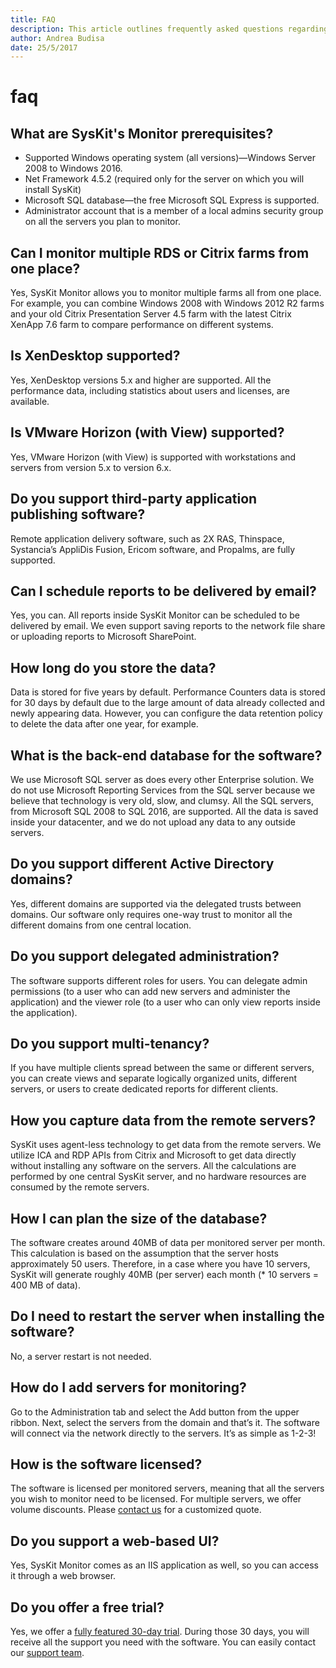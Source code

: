```yaml
---
title: FAQ
description: This article outlines frequently asked questions regarding the SysKit Monitor.
author: Andrea Budisa
date: 25/5/2017
---
```


# faq

## What are SysKit's Monitor prerequisites?

* Supported Windows operating system \(all versions\)—Windows Server 2008 to Windows 2016.
* Net Framework 4.5.2 \(required only for the server on which you will install SysKit\)
* Microsoft SQL database—the free Microsoft SQL Express is supported.
* Administrator account that is a member of a local admins security group on all the servers you plan to monitor.

## Can I monitor multiple RDS or Citrix farms from one place?

Yes, SysKit Monitor allows you to monitor multiple farms all from one place. For example, you can combine Windows 2008 with Windows 2012 R2 farms and your old Citrix Presentation Server 4.5 farm with the latest Citrix XenApp 7.6 farm to compare performance on different systems.

## Is XenDesktop supported?

Yes, XenDesktop versions 5.x and higher are supported. All the performance data, including statistics about users and licenses, are available.

## Is VMware Horizon \(with View\) supported?

Yes, VMware Horizon \(with View\) is supported with workstations and servers from version 5.x to version 6.x.

## Do you support third-party application publishing software?

Remote application delivery software, such as 2X RAS, Thinspace, Systancia’s AppliDis Fusion, Ericom software, and Propalms, are fully supported.

## Can I schedule reports to be delivered by email?

Yes, you can. All reports inside SysKit Monitor can be scheduled to be delivered by email. We even support saving reports to the network file share or uploading reports to Microsoft SharePoint.

## How long do you store the data?

Data is stored for five years by default. Performance Counters data is stored for 30 days by default due to the large amount of data already collected and newly appearing data. However, you can configure the data retention policy to delete the data after one year, for example.

## What is the back-end database for the software?

We use Microsoft SQL server as does every other Enterprise solution. We do not use Microsoft Reporting Services from the SQL server because we believe that technology is very old, slow, and clumsy. All the SQL servers, from Microsoft SQL 2008 to SQL 2016, are supported. All the data is saved inside your datacenter, and we do not upload any data to any outside servers.

## Do you support different Active Directory domains?

Yes, different domains are supported via the delegated trusts between domains. Our software only requires one-way trust to monitor all the different domains from one central location.

## Do you support delegated administration?

The software supports different roles for users. You can delegate admin permissions \(to a user who can add new servers and administer the application\) and the viewer role \(to a user who can only view reports inside the application\).

## Do you support multi-tenancy?

If you have multiple clients spread between the same or different servers, you can create views and separate logically organized units, different servers, or users to create dedicated reports for different clients.

## How you capture data from the remote servers?

SysKit uses agent-less technology to get data from the remote servers. We utilize ICA and RDP APIs from Citrix and Microsoft to get data directly without installing any software on the servers. All the calculations are performed by one central SysKit server, and no hardware resources are consumed by the remote servers.

## How I can plan the size of the database?

The software creates around 40MB of data per monitored server per month. This calculation is based on the assumption that the server hosts approximately 50 users. Therefore, in a case where you have 10 servers, SysKit will generate roughly 40MB \(per server\) each month \(\* 10 servers = 400 MB of data\).

## Do I need to restart the server when installing the software?

No, a server restart is not needed.

## How do I add servers for monitoring?

Go to the Administration tab and select the Add button from the upper ribbon. Next, select the servers from the domain and that’s it. The software will connect via the network directly to the servers. It’s as simple as 1-2-3!

## How is the software licensed?

The software is licensed per monitored servers, meaning that all the servers you wish to monitor need to be licensed. For multiple servers, we offer volume discounts. Please [contact us](https://www.syskit.com/company/contact-us) for a customized quote.

## Do you support a web-based UI?

Yes, SysKit Monitor comes as an IIS application as well, so you can access it through a web browser.

## Do you offer a free trial?

Yes, we offer a [fully featured 30-day trial](https://www.syskit.com/products/monitor/download). During those 30 days, you will receive all the support you need with the software. You can easily contact our [support team](https://www.syskit.com/company/contact-us).

